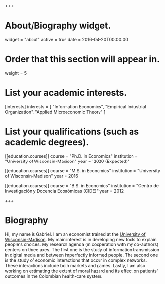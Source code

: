 +++
# About/Biography widget.
widget = "about"
active = true
date = 2016-04-20T00:00:00

# Order that this section will appear in.
weight = 5

# List your academic interests.
[interests]
  interests = [
    "Information Economics",
    "Empirical Industrial Organization",
    "Applied Microeconomic Theory"
  ]
  

# List your qualifications (such as academic degrees).
[[education.courses]]
  course = "Ph.D. in Economics"
  institution = "University of Wisconsin-Madison"
  year = '2020 (Expected)'

[[education.courses]]
  course = "M.S. in Economics"
  institution = "University of Wisconsin-Madison"
  year = 2016

[[education.courses]]
  course = "B.S. in Economics"
  institution = "Centro de Investigación y Docencia Económicas (CIDE)"
  year = 2012
 
+++


# Biography

Hi, my name is Gabriel. I am an economist trained at the [University of Wisconsin-Madison](https://econ.wisc.edu/doctoral/job-market-candidates/). My main interest is in developing new tools to explain people's choices.  My research agenda (in cooperation with my co-authors) centers on three axes. The first one is the study of information transmission in digital media and between imperfectly informed people.  The second one is the study of economic interactions that occur in complex networks. These interactions include both markets and games. Lastly, I am also working on estimating the extent of moral hazard and its effect on patients' outcomes in the Colombian health-care system.



